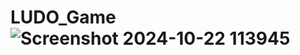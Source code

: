 # LUDO_Game![Screenshot 2024-10-22 113945](https://github.com/user-attachments/assets/88b0c40e-5436-4367-bf96-d77d3ab50bee)
